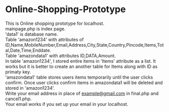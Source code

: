 # Online-Shopping-Prototype
This is Online shopping prototype for localhost.
<br />
mainpage.php is index page. 
<br />
'data1' is database name.
<br />
Table 'amazon1234' with attributes of ID,Name,MobileNumber,Email,Address,City,State,Country,Pincode,Items,Total,Date,Time,Enddate.
<br />
Table 'amazondata1' with attributes ID,DATA,Amount.
<br />
In table 'amazon1234', I stored entire items in 'Items' attribute as a list. It works but it is better to create an another table for Items along with ID as primaty key.
<br />
'amazondata1' table stores users items temporarily until the user clicks confirm. Once user clicks confirm items in amazondata1 will be deleted and stored in 'amazon1234'.
<br />
Write your email address in place of example@gmail.com in final.php and cancel1.php.
<br />
Your email works if you set up your email in your localhost.
